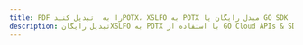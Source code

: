 ---title: PDF را به  تبدیل کنیدPOTX، XSLFO به POTX مبدل رایگان یا GO SDKdescription: تبدیل رایگانXSLFO به POTX با استفاده از GO Cloud APIs & SDK همچنین اسناد PDF را در Cloud ایجاد، ویرایش و رندر کنید.---